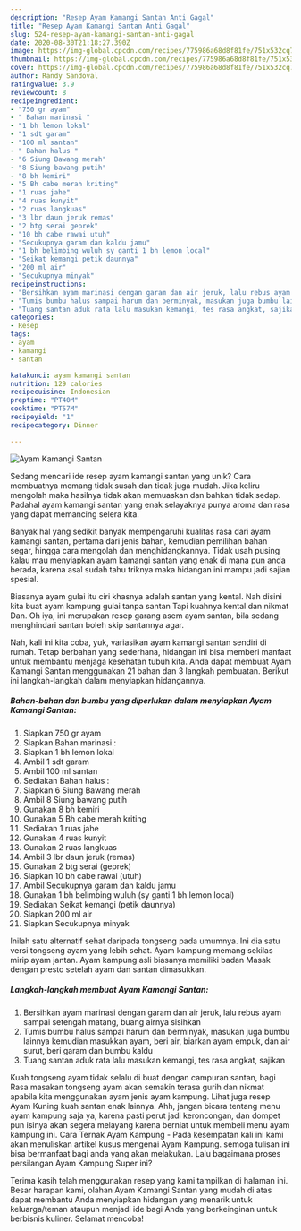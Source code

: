 ```yaml
---
description: "Resep Ayam Kamangi Santan Anti Gagal"
title: "Resep Ayam Kamangi Santan Anti Gagal"
slug: 524-resep-ayam-kamangi-santan-anti-gagal
date: 2020-08-30T21:18:27.390Z
image: https://img-global.cpcdn.com/recipes/775986a68d8f81fe/751x532cq70/ayam-kamangi-santan-foto-resep-utama.jpg
thumbnail: https://img-global.cpcdn.com/recipes/775986a68d8f81fe/751x532cq70/ayam-kamangi-santan-foto-resep-utama.jpg
cover: https://img-global.cpcdn.com/recipes/775986a68d8f81fe/751x532cq70/ayam-kamangi-santan-foto-resep-utama.jpg
author: Randy Sandoval
ratingvalue: 3.9
reviewcount: 8
recipeingredient:
- "750 gr ayam"
- " Bahan marinasi "
- "1 bh lemon lokal"
- "1 sdt garam"
- "100 ml santan"
- " Bahan halus "
- "6 Siung Bawang merah"
- "8 Siung bawang putih"
- "8 bh kemiri"
- "5 Bh cabe merah kriting"
- "1 ruas jahe"
- "4 ruas kunyit"
- "2 ruas langkuas"
- "3 lbr daun jeruk remas"
- "2 btg serai geprek"
- "10 bh cabe rawai utuh"
- "Secukupnya garam dan kaldu jamu"
- "1 bh belimbing wuluh sy ganti 1 bh lemon local"
- "Seikat kemangi petik daunnya"
- "200 ml air"
- "Secukupnya minyak"
recipeinstructions:
- "Bersihkan ayam marinasi dengan garam dan air jeruk, lalu rebus ayam sampai setengah matang, buang airnya sisihkan"
- "Tumis bumbu halus sampai harum dan berminyak, masukan juga bumbu lainnya kemudian masukkan ayam, beri air, biarkan ayam empuk, dan air surut, beri garam dan bumbu kaldu"
- "Tuang santan aduk rata lalu masukan kemangi, tes rasa angkat, sajikan"
categories:
- Resep
tags:
- ayam
- kamangi
- santan

katakunci: ayam kamangi santan 
nutrition: 129 calories
recipecuisine: Indonesian
preptime: "PT40M"
cooktime: "PT57M"
recipeyield: "1"
recipecategory: Dinner

---
```



![Ayam Kamangi Santan](https://img-global.cpcdn.com/recipes/775986a68d8f81fe/751x532cq70/ayam-kamangi-santan-foto-resep-utama.jpg)

Sedang mencari ide resep ayam kamangi santan yang unik? Cara membuatnya memang tidak susah dan tidak juga mudah. Jika keliru mengolah maka hasilnya tidak akan memuaskan dan bahkan tidak sedap. Padahal ayam kamangi santan yang enak selayaknya punya aroma dan rasa yang dapat memancing selera kita.

Banyak hal yang sedikit banyak mempengaruhi kualitas rasa dari ayam kamangi santan, pertama dari jenis bahan, kemudian pemilihan bahan segar, hingga cara mengolah dan menghidangkannya. Tidak usah pusing kalau mau menyiapkan ayam kamangi santan yang enak di mana pun anda berada, karena asal sudah tahu triknya maka hidangan ini mampu jadi sajian spesial.

Biasanya ayam gulai itu ciri khasnya adalah santan yang kental. Nah disini kita buat ayam kampung gulai tanpa santan Tapi kuahnya kental dan nikmat Dan. Oh iya, ini merupakan resep garang asem ayam santan, bila sedang menghindari santan boleh skip santannya agar.


Nah, kali ini kita coba, yuk, variasikan ayam kamangi santan sendiri di rumah. Tetap berbahan yang sederhana, hidangan ini bisa memberi manfaat untuk membantu menjaga kesehatan tubuh kita. Anda dapat membuat Ayam Kamangi Santan menggunakan 21 bahan dan 3 langkah pembuatan. Berikut ini langkah-langkah dalam menyiapkan hidangannya.

<!--inarticleads1-->

##### Bahan-bahan dan bumbu yang diperlukan dalam menyiapkan Ayam Kamangi Santan:

1. Siapkan 750 gr ayam
1. Siapkan  Bahan marinasi :
1. Siapkan 1 bh lemon lokal
1. Ambil 1 sdt garam
1. Ambil 100 ml santan
1. Sediakan  Bahan halus :
1. Siapkan 6 Siung Bawang merah
1. Ambil 8 Siung bawang putih
1. Gunakan 8 bh kemiri
1. Gunakan 5 Bh cabe merah kriting
1. Sediakan 1 ruas jahe
1. Gunakan 4 ruas kunyit
1. Gunakan 2 ruas langkuas
1. Ambil 3 lbr daun jeruk (remas)
1. Gunakan 2 btg serai (geprek)
1. Siapkan 10 bh cabe rawai (utuh)
1. Ambil Secukupnya garam dan kaldu jamu
1. Gunakan 1 bh belimbing wuluh (sy ganti 1 bh lemon local)
1. Sediakan Seikat kemangi (petik daunnya)
1. Siapkan 200 ml air
1. Siapkan Secukupnya minyak


Inilah satu alternatif sehat daripada tongseng pada umumnya. Ini dia satu versi tongseng ayam yang lebih sehat. Ayam kampung memang sekilas mirip ayam jantan. Ayam kampung asli biasanya memiliki badan Masak dengan presto setelah ayam dan santan dimasukkan. 

<!--inarticleads2-->

##### Langkah-langkah membuat Ayam Kamangi Santan:

1. Bersihkan ayam marinasi dengan garam dan air jeruk, lalu rebus ayam sampai setengah matang, buang airnya sisihkan
1. Tumis bumbu halus sampai harum dan berminyak, masukan juga bumbu lainnya kemudian masukkan ayam, beri air, biarkan ayam empuk, dan air surut, beri garam dan bumbu kaldu
1. Tuang santan aduk rata lalu masukan kemangi, tes rasa angkat, sajikan


Kuah tongseng ayam tidak selalu di buat dengan campuran santan, bagi Rasa masakan tongseng ayam akan semakin terasa gurih dan nikmat apabila kita menggunakan ayam jenis ayam kampung. Lihat juga resep Ayam Kuning kuah santan enak lainnya. Ahh, jangan bicara tentang menu ayam kampung saja ya, karena pasti perut jadi keroncongan, dan dompet pun isinya akan segera melayang karena berniat untuk membeli menu ayam kampung ini. Cara Ternak Ayam Kampung - Pada kesempatan kali ini kami akan menuliskan artikel kusus mengenai Ayam Kampung. semoga tulisan ini bisa bermanfaat bagi anda yang akan melakukan. Lalu bagaimana proses persilangan Ayam Kampung Super ini? 

Terima kasih telah menggunakan resep yang kami tampilkan di halaman ini. Besar harapan kami, olahan Ayam Kamangi Santan yang mudah di atas dapat membantu Anda menyiapkan hidangan yang menarik untuk keluarga/teman ataupun menjadi ide bagi Anda yang berkeinginan untuk berbisnis kuliner. Selamat mencoba!
